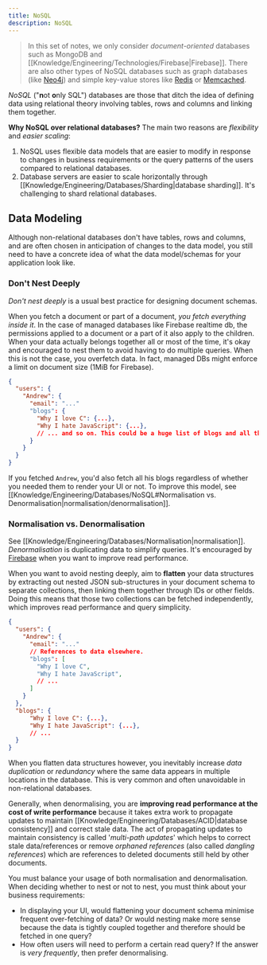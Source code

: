 ```yaml
---
title: NoSQL
description: NoSQL
---
```


> In this set of notes, we only consider *document-oriented* databases such as MongoDB and [[Knowledge/Engineering/Technologies/Firebase|Firebase]]. There are also other types of NoSQL databases such as graph databases (like [Neo4j](https://neo4j.com/)) and simple key-value stores like [Redis](https://redis.io/) or [Memcached](https://memcached.org/).

*NoSQL* ("**n**ot **o**nly SQL") databases are those that ditch the idea of defining data using relational theory involving tables, rows and columns and linking them together.

**Why NoSQL over relational databases?**
The main two reasons are *flexibility* and *easier scaling*:
1. NoSQL uses flexible data models that are easier to modify in response to changes in business requirements or the query patterns of the users compared to relational databases.
2. Database servers are easier to scale horizontally through [[Knowledge/Engineering/Databases/Sharding|database sharding]]. It's challenging to shard relational databases.

## Data Modeling
Although non-relational databases don't have tables, rows and columns, and are often chosen in anticipation of changes to the data model, you still need to have a concrete idea of what the data model/schemas for your application look like. 

### Don't Nest Deeply
*Don't nest deeply* is a usual best practice for designing document schemas.

When you fetch a document or part of a document, *you fetch everything inside it*. In the case of managed databases like Firebase realtime db, the permissions applied to a document or a part of it also apply to the children. When your data actually belongs together all or most of the time, it's okay and encouraged to nest them to avoid having to do multiple queries. When this is not the case, you overfetch data. In fact, managed DBs might enforce a limit on document size (1MiB for Firebase).
```json
{
  "users": {
    "Andrew": {
      "email": "..."
      "blogs": {
        "Why I love C": {...},
        "Why I hate JavaScript": {...},
        // ... and so on. This could be a huge list of blogs and all their contents!
      }
    }
  }
}
```
If you fetched `Andrew`, you'd also fetch all his blogs regardless of whether you needed them to render your UI or not. To improve this model, see [[Knowledge/Engineering/Databases/NoSQL#Normalisation vs. Denormalisation|normalisation/denormalisation]].

### Normalisation vs. Denormalisation
See [[Knowledge/Engineering/Databases/Normalisation|normalisation]]. *Denormalisation* is duplicating data to simplify queries. It's encouraged by [Firebase](https://www.youtube.com/watch?v=vKqXSZLLnHA&ab_channel=Firebase) when you want to improve read performance.

When you want to avoid nesting deeply, aim to **flatten** your data structures by extracting out nested JSON sub-structures in your document schema to separate collections, then linking them together through IDs or other fields. Doing this means that those two collections can be fetched independently, which improves read performance and query simplicity.
```json
{
  "users": {
    "Andrew": {
      "email": "..."
      // References to data elsewhere.
      "blogs": [          
        "Why I love C",
        "Why I hate JavaScript",
        // ...
      ]
    }
  },
  "blogs": {
      "Why I love C": {...},
      "Why I hate JavaScript": {...},
      // ...
  }
}
```

When you flatten data structures however, you inevitably increase *data duplication* or *redundancy* where the same data appears in multiple locations in the database. This is very common and often unavoidable in non-relational databases. 

Generally, when denormalising, you are **improving read performance at the cost of write performance** because it takes extra work to propagate updates to maintain [[Knowledge/Engineering/Databases/ACID|database consistency]] and correct stale data. The act of propagating updates to maintain consistency is called '*multi-path updates*' which helps to correct stale data/references or remove *orphaned references* (also called *dangling references*) which are references to deleted documents still held by other documents.

You must balance your usage of both normalisation and denormalisation. When deciding whether to nest or not to nest, you must think about your business requirements:
- In displaying your UI, would flattening your document schema minimise frequent over-fetching of data? Or would nesting make more sense because the data is tightly coupled together and therefore should be fetched in one query?
- How often users will need to perform a certain read query? If the answer is *very frequently*, then prefer denormalising.
